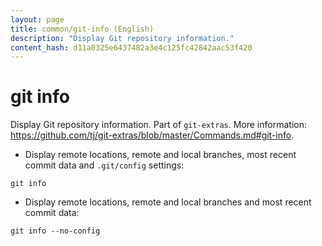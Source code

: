 ```yaml
---
layout: page
title: common/git-info (English)
description: "Display Git repository information."
content_hash: d11a0325e6437482a3e4c125fc42842aac53f420
---
```

# git info

Display Git repository information.
Part of `git-extras`.
More information: <https://github.com/tj/git-extras/blob/master/Commands.md#git-info>.

- Display remote locations, remote and local branches, most recent commit data and `.git/config` settings:

`git info`

- Display remote locations, remote and local branches and most recent commit data:

`git info --no-config`
